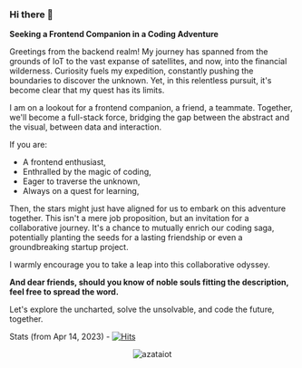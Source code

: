 ### Hi there 👋

**Seeking a Frontend Companion in a Coding Adventure**

Greetings from the backend realm! My journey has spanned from the grounds of IoT to the vast expanse of satellites, and now, into the financial wilderness. Curiosity fuels my expedition, constantly pushing the boundaries to discover the unknown. Yet, in this relentless pursuit, it's become clear that my quest has its limits.

I am on a lookout for a frontend companion, a friend, a teammate. Together, we'll become a full-stack force, bridging the gap between the abstract and the visual, between data and interaction.

If you are:
- A frontend enthusiast,
- Enthralled by the magic of coding,
- Eager to traverse the unknown,
- Always on a quest for learning,

Then, the stars might just have aligned for us to embark on this adventure together.
This isn't a mere job proposition, but an invitation for a collaborative journey. It's a chance to mutually enrich our coding saga, potentially planting the seeds for a lasting friendship or even a groundbreaking startup project.

I warmly encourage you to take a leap into this collaborative odyssey. 

**And dear friends, should you know of noble souls fitting the description, feel free to spread the word.**

Let's explore the uncharted, solve the unsolvable, and code the future, together.

Stats (from Apr 14, 2023) - [![Hits](https://hits.seeyoufarm.com/api/count/incr/badge.svg?url=https%3A%2F%2Fgithub.com%2Fazataiot&count_bg=%2379C83D&title_bg=%23555555&icon=github.svg&icon_color=%23E7E7E7&title=hits&edge_flat=false)](https://hits.seeyoufarm.com)
<p align="center"> <img src="https://github-readme-stats.vercel.app/api?username=azataiot&show_icons=true" alt="azataiot" />

